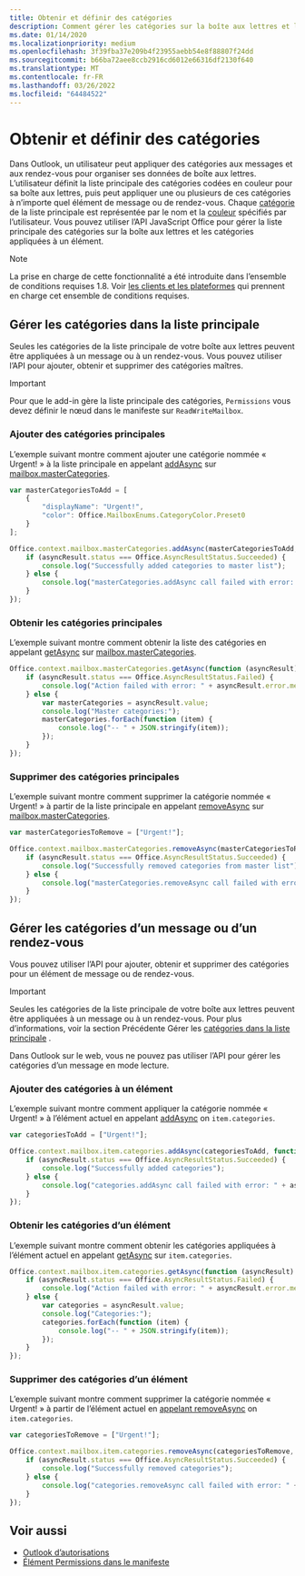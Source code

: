 ```yaml
---
title: Obtenir et définir des catégories
description: Comment gérer les catégories sur la boîte aux lettres et l’élément.
ms.date: 01/14/2020
ms.localizationpriority: medium
ms.openlocfilehash: 3f39fba37e209b4f23955aebb54e8f88807f24dd
ms.sourcegitcommit: b66ba72aee8ccb2916cd6012e66316df2130f640
ms.translationtype: MT
ms.contentlocale: fr-FR
ms.lasthandoff: 03/26/2022
ms.locfileid: "64484522"
---
```

# <a name="get-and-set-categories"></a>Obtenir et définir des catégories

Dans Outlook, un utilisateur peut appliquer des catégories aux messages et aux rendez-vous pour organiser ses données de boîte aux lettres. L’utilisateur définit la liste principale des catégories codées en couleur pour sa boîte aux lettres, puis peut appliquer une ou plusieurs de ces catégories à n’importe quel élément de message ou de rendez-vous. Chaque [catégorie](/javascript/api/outlook/office.categorydetails) de la liste principale est représentée par le nom et la [couleur](/javascript/api/outlook/office.mailboxenums.categorycolor) spécifiés par l’utilisateur. Vous pouvez utiliser l’API JavaScript Office pour gérer la liste principale des catégories sur la boîte aux lettres et les catégories appliquées à un élément.

> [!NOTE]
> La prise en charge de cette fonctionnalité a été introduite dans l’ensemble de conditions requises 1.8. Voir [les clients et les plateformes](/javascript/api/requirement-sets/outlook-api-requirement-sets#requirement-sets-supported-by-exchange-servers-and-outlook-clients) qui prennent en charge cet ensemble de conditions requises.

## <a name="manage-categories-in-the-master-list"></a>Gérer les catégories dans la liste principale

Seules les catégories de la liste principale de votre boîte aux lettres peuvent être appliquées à un message ou à un rendez-vous. Vous pouvez utiliser l’API pour ajouter, obtenir et supprimer des catégories maîtres.

> [!IMPORTANT]
> Pour que le add-in gère la liste principale des catégories, `Permissions` vous devez définir le nœud dans le manifeste sur `ReadWriteMailbox`.

### <a name="add-master-categories"></a>Ajouter des catégories principales

L’exemple suivant montre comment ajouter une catégorie nommée « Urgent! » à la liste principale en appelant [addAsync](/javascript/api/outlook/office.mastercategories#outlook-office-mastercategories-addasync-member(1)) sur [mailbox.masterCategories](/javascript/api/outlook/office.mailbox#outlook-office-mailbox-mastercategories-member).

```js
var masterCategoriesToAdd = [
    {
        "displayName": "Urgent!",
        "color": Office.MailboxEnums.CategoryColor.Preset0
    }
];

Office.context.mailbox.masterCategories.addAsync(masterCategoriesToAdd, function (asyncResult) {
    if (asyncResult.status === Office.AsyncResultStatus.Succeeded) {
        console.log("Successfully added categories to master list");
    } else {
        console.log("masterCategories.addAsync call failed with error: " + asyncResult.error.message);
    }
});
```

### <a name="get-master-categories"></a>Obtenir les catégories principales

L’exemple suivant montre comment obtenir la liste des catégories en appelant [getAsync](/javascript/api/outlook/office.mastercategories#outlook-office-mastercategories-getasync-member(1)) sur [mailbox.masterCategories](/javascript/api/outlook/office.mailbox#outlook-office-mailbox-mastercategories-member).

```js
Office.context.mailbox.masterCategories.getAsync(function (asyncResult) {
    if (asyncResult.status === Office.AsyncResultStatus.Failed) {
        console.log("Action failed with error: " + asyncResult.error.message);
    } else {
        var masterCategories = asyncResult.value;
        console.log("Master categories:");
        masterCategories.forEach(function (item) {
            console.log("-- " + JSON.stringify(item));
        });
    }
});
```

### <a name="remove-master-categories"></a>Supprimer des catégories principales

L’exemple suivant montre comment supprimer la catégorie nommée « Urgent! » à partir de la liste principale en appelant [removeAsync](/javascript/api/outlook/office.mastercategories#outlook-office-mastercategories-removeasync-member(1)) sur [mailbox.masterCategories](/javascript/api/outlook/office.mailbox#outlook-office-mailbox-mastercategories-member).

```js
var masterCategoriesToRemove = ["Urgent!"];

Office.context.mailbox.masterCategories.removeAsync(masterCategoriesToRemove, function (asyncResult) {
    if (asyncResult.status === Office.AsyncResultStatus.Succeeded) {
        console.log("Successfully removed categories from master list");
    } else {
        console.log("masterCategories.removeAsync call failed with error: " + asyncResult.error.message);
    }
});
```

## <a name="manage-categories-on-a-message-or-appointment"></a>Gérer les catégories d’un message ou d’un rendez-vous

Vous pouvez utiliser l’API pour ajouter, obtenir et supprimer des catégories pour un élément de message ou de rendez-vous.

> [!IMPORTANT]
> Seules les catégories de la liste principale de votre boîte aux lettres peuvent être appliquées à un message ou à un rendez-vous. Pour plus d’informations, voir la section Précédente Gérer les [catégories dans la liste principale](#manage-categories-in-the-master-list) .
>
> Dans Outlook sur le web, vous ne pouvez pas utiliser l’API pour gérer les catégories d’un message en mode lecture.

### <a name="add-categories-to-an-item"></a>Ajouter des catégories à un élément

L’exemple suivant montre comment appliquer la catégorie nommée « Urgent! » à l’élément actuel en appelant [addAsync](/javascript/api/outlook/office.categories#outlook-office-categories-addasync-member(1)) on `item.categories`.

```js
var categoriesToAdd = ["Urgent!"];

Office.context.mailbox.item.categories.addAsync(categoriesToAdd, function (asyncResult) {
    if (asyncResult.status === Office.AsyncResultStatus.Succeeded) {
        console.log("Successfully added categories");
    } else {
        console.log("categories.addAsync call failed with error: " + asyncResult.error.message);
    }
});
```

### <a name="get-an-items-categories"></a>Obtenir les catégories d’un élément

L’exemple suivant montre comment obtenir les catégories appliquées à l’élément actuel en appelant [getAsync](/javascript/api/outlook/office.categories#outlook-office-categories-getasync-member(1)) sur `item.categories`.

```js
Office.context.mailbox.item.categories.getAsync(function (asyncResult) {
    if (asyncResult.status === Office.AsyncResultStatus.Failed) {
        console.log("Action failed with error: " + asyncResult.error.message);
    } else {
        var categories = asyncResult.value;
        console.log("Categories:");
        categories.forEach(function (item) {
            console.log("-- " + JSON.stringify(item));
        });
    }
});
```

### <a name="remove-categories-from-an-item"></a>Supprimer des catégories d’un élément

L’exemple suivant montre comment supprimer la catégorie nommée « Urgent! » à partir de l’élément actuel en [appelant removeAsync](/javascript/api/outlook/office.categories#outlook-office-categories-removeasync-member(1)) on `item.categories`.

```js
var categoriesToRemove = ["Urgent!"];

Office.context.mailbox.item.categories.removeAsync(categoriesToRemove, function (asyncResult) {
    if (asyncResult.status === Office.AsyncResultStatus.Succeeded) {
        console.log("Successfully removed categories");
    } else {
        console.log("categories.removeAsync call failed with error: " + asyncResult.error.message);
    }
});
```

## <a name="see-also"></a>Voir aussi

- [Outlook d’autorisations](understanding-outlook-add-in-permissions.md)
- [Élément Permissions dans le manifeste](/javascript/api/manifest/permissions)
